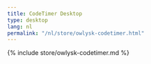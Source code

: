 ```yaml
---
title: CodeTimer Desktop
type: desktop
lang: nl
permalink: "/nl/store/owlysk-codetimer.html"
---
```


{% include store/owlysk-codetimer.md %}
 
